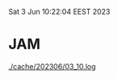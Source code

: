 Sat  3 Jun 10:22:04 EEST 2023
# JAM
<a href='./cache/202306/03_10.log'>./cache/202306/03_10.log</a>
